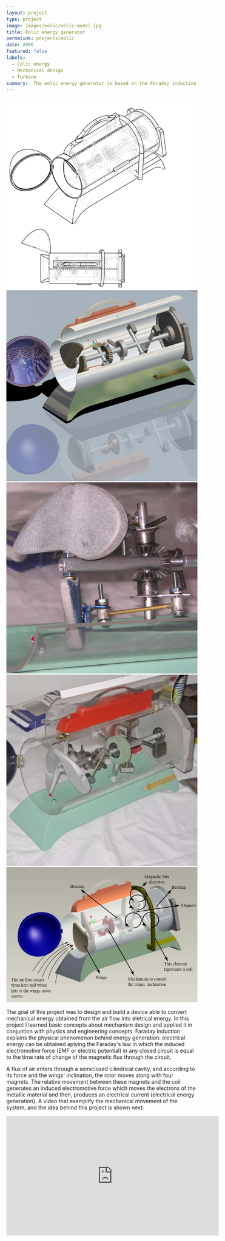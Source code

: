 ```yaml
---
layout: project
type: project
image: images/eolic/eolic-model.jpg
title: Eolic energy generator
permalink: projects/eolic
date: 2006
featured: false
labels:
  - Eolic energy
  - Mechanical design
  - Turbine
summary:  The eolic energy generator is based on the Faraday induction principle and includes a customized circuit board to receive and transform the AC energy coming from the induction sources to DC energy.
---
```


<div class="ui small rounded images">
  <img class="ui image zoom" src="../images/eolic/eolic-explosion.jpg">
  <img class="ui image zoom" src="../images/eolic/eolic-model.jpg">
  <img class="ui image zoom" src="../images/eolic/eolic-mechanism.jpg">
  <img class="ui image zoom" src="../images/eolic/eolic-real.jpg">
</div>

<img class="ui medium right floated rounded image zoom" src="../images/eolic/eolic-diagram.jpg">

<p class="pjustify">The goal of this project was to design and build a device able to convert mechanical energy obtained from the air flow into eletrical energy. In this project I learned basic concepts about mechanism design and applied it in conjuntion with physics and engineering concepts. Faraday induction explains the physical phenomenon behind energy generation: electrical energy can be obtained aplying the Faraday's law in which the induced electromotive force (EMF or electric potential) in any closed circuit is equal to the time rate of change of the magnetic flux through the circuit.</p>

<p class="pjustify">A flux of air enters through a semiclosed cilindrical cavity, and according to its force and the wings' inclination, the rotor moves along with four magnets. The relative movement between these magnets and the coil generates an induced electromotive force which moves the electrons of the metallic material and then, produces an electrical current (electrical energy generation). A video that exemplify the mechanical movement of the system, and the idea behind this project is shown next:</p>

<iframe width="560" height="315" src="https://www.youtube.com/embed/--vAqtKbqyM?rel=0&amp;showinfo=0" frameborder="0" allow="autoplay; encrypted-media" allowfullscreen></iframe> 